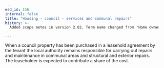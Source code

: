 ```yaml
---
esd_id: 156
internal: false
title: "Housing - council - services and communal repairs"
history: >-
  Added scope notes in version 2.02. Term name changed from 'Home ownership service - services and communal repairs' to 'Housing - council - services and communal repairs' in version 3.00.

---
```


When a council property has been purchased in a leasehold agreement by the tenant the local authority remains responsible for carrying out repairs and maintenance in communal areas and structural and exterior repairs.  The leaseholder is expected to contribute a share of the cost.


